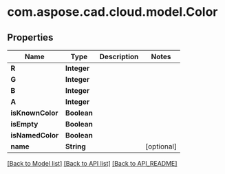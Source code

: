 
# com.aspose.cad.cloud.model.Color

## Properties
Name | Type | Description | Notes
------------ | ------------- | ------------- | -------------
**R** | **Integer** |  | 
**G** | **Integer** |  | 
**B** | **Integer** |  | 
**A** | **Integer** |  | 
**isKnownColor** | **Boolean** |  | 
**isEmpty** | **Boolean** |  | 
**isNamedColor** | **Boolean** |  | 
**name** | **String** |  |  [optional]


[[Back to Model list]](API_README.md#documentation-for-models) [[Back to API list]](API_README.md#documentation-for-api-endpoints) [[Back to API_README]](API_README.md)

